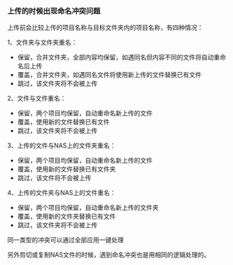 ### 上传的时候出现命名冲突问题

上传前会比较上传的项目名称与目标文件夹内的项目名称，有四种情况：

1、文件夹与文件夹重名：

+ 保留，合并文件夹，全部内容均保留，如遇同名但内容不同的文件将自动重命名后上传
+ 覆盖，合并文件夹，如遇同名文件将使用新上传的文件替换已有文件
+ 跳过，该文件夹将不会被上传

2、文件与文件重名：

+ 保留，两个项目均保留，自动重命名新上传的文件
+ 覆盖，使用新的文件替换已有文件
+ 跳过，该文件夹将不会被上传

3、上传的文件与NAS上的文件夹重名：

+ 保留，两个项目均保留，自动重命名新上传的文件
+ 覆盖，使用新的文件替换已有文件夹
+ 跳过，该文件将不会被上传

4、上传的文件夹与NAS上的文件重名：

+ 保留，两个项目均保留，自动重命名新上传的文件夹
+ 覆盖，使用新的文件夹替换已有文件
+ 跳过，该文件夹将不会被上传

同一类型的冲突可以通过全部应用一键处理

另外剪切或复制NAS文件的时候，遇到命名冲突也是用相同的逻辑处理的。
